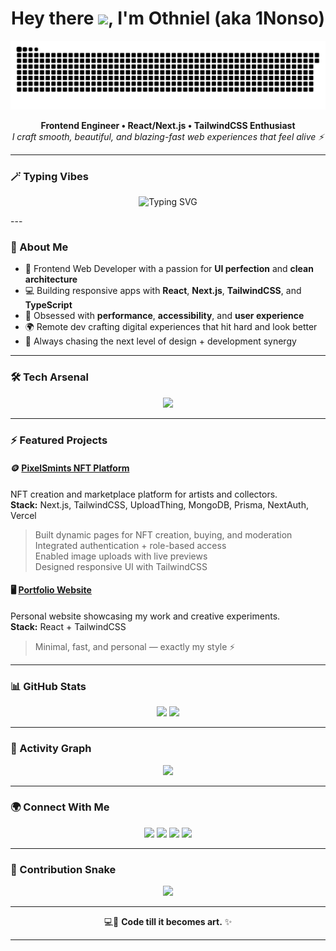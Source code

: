 <!-- PROFILE README FOR: github.com/1Nonso -->

<h1 align="center">
  Hey there <img src="https://raw.githubusercontent.com/MartinHeinz/MartinHeinz/master/wave.gif" width="30px" />, I'm Othniel (aka 1Nonso)
</h1>

![snake gif](https://github.com/1Nonso/1Nonso/blob/output/github-snake-dark.svg)

<p align="center">
  <b>Frontend Engineer • React/Next.js • TailwindCSS Enthusiast</b><br/>
  <i>I craft smooth, beautiful, and blazing-fast web experiences that feel alive ⚡</i>
</p>

---

### 🪄 Typing Vibes
<p align="center">
  <img
    src="https://readme-typing-svg.herokuapp.com?font=Fira+Code&size=22&pause=1000&color=36BCF7&center=true&vCenter=true&width=550&lines=Frontend+Engineer+✨;React+%2B+Next.js+Developer+🚀;Building+Experiences+That+Inspire+🎨"
    alt="Typing SVG"
  />
</p>
---

### 🚀 About Me

- 🧠 Frontend Web Developer with a passion for **UI perfection** and **clean architecture**
- 💻 Building responsive apps with **React**, **Next.js**, **TailwindCSS**, and **TypeScript**
- 🧩 Obsessed with **performance**, **accessibility**, and **user experience**
- 🌍 Remote dev crafting digital experiences that hit hard and look better
- 🎯 Always chasing the next level of design + development synergy

---

### 🛠️ Tech Arsenal

<p align="center">
  <img src="https://skillicons.dev/icons?i=html,css,js,react,nextjs,tailwind,nodejs,mongodb,git,vercel&theme=light" />
</p>

---

### ⚡ Featured Projects

#### 🪙 [PixelSmints NFT Platform](https://pixel-smints-demo.vercel.app)
NFT creation and marketplace platform for artists and collectors.  
**Stack:** Next.js, TailwindCSS, UploadThing, MongoDB, Prisma, NextAuth, Vercel  
> Built dynamic pages for NFT creation, buying, and moderation  
> Integrated authentication + role-based access  
> Enabled image uploads with live previews  
> Designed responsive UI with TailwindCSS  

#### 🖥️ [Portfolio Website](https://chukwuani-chinonso-othniel-portfolio.vercel.app)
Personal website showcasing my work and creative experiments.  
**Stack:** React + TailwindCSS  
> Minimal, fast, and personal — exactly my style ⚡

---

### 📊 GitHub Stats

<p align="center">
  <img src="https://github-readme-stats.vercel.app/api?username=1Nonso&show_icons=true&theme=radical" height="180em" />
  <img src="https://github-readme-stats.vercel.app/api/top-langs/?username=1Nonso&layout=compact&theme=radical" height="180em" />
</p>

---

### 🧩 Activity Graph
<p align="center">
  <img src="https://github-readme-activity-graph.vercel.app/graph?username=1Nonso&theme=github-dark&bg_color=0D1117&hide_border=true" />
</p>

---

### 🌍 Connect With Me

<p align="center">
  <a href="https://www.linkedin.com/in/chinonso-chukwuani"><img src="https://img.shields.io/badge/LinkedIn-0077B5?logo=linkedin&logoColor=white&style=for-the-badge" /></a>
  <a href="https://twitter.com/1Nonso"><img src="https://img.shields.io/badge/Twitter-1DA1F2?logo=twitter&logoColor=white&style=for-the-badge" /></a>
  <a href="https://chukwuani-chinonso-othniel-portfolio.vercel.app"><img src="https://img.shields.io/badge/Portfolio-000000?logo=firefox&logoColor=white&style=for-the-badge" /></a>
  <a href="mailto:chukwuaniothniel967@gmail.com"><img src="https://img.shields.io/badge/Email-D14836?logo=gmail&logoColor=white&style=for-the-badge" /></a>
</p>

---

### 🐍 Contribution Snake
<p align="center">
  <img src="https://github.com/1Nonso/1Nonso/blob/output/github-contribution-grid-snake.svg" />
</p>

---

<p align="center">
  💻🎨 <b>Code till it becomes art.</b> ✨
</p>

---
